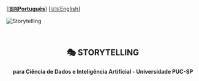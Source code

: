  \[**[🇧🇷Português](README.pt_BR.md)**\] \[[🇺🇸English](README.md)\]
<br>

<!--
<p align="center">
<img src="https://github.com/MindfulAI-Copilots-Bots/Storytelling/assets/113218619/4f2d0093-1dc4-4509-936d-b2662374938d"/>
-->
![Storytelling](https://github.com/MindfulAI-Copilots-Bots/Storytelling/assets/113218619/0f827a6e-5e03-42d7-b8bb-c11ba2f029e0)

<br> 

## <p align="center"> 🎭 STORYTELLING
#### <p align="center"> **para Ciência de Dados e Inteligência Artificial - Universidade PUC-SP** </p>

<br><br>  

